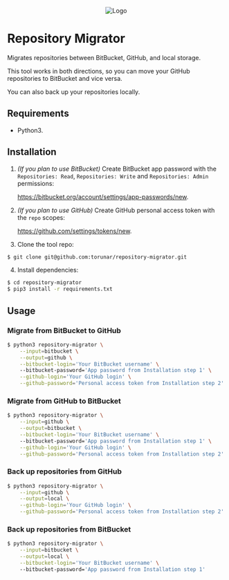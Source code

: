<p align="center">
    <img src="https://raw.githubusercontent.com/torunar/repository-migrator/master/img/logo.png" alt="Logo" />
</p>

# Repository Migrator

Migrates repositories between BitBucket, GitHub, and local storage.

This tool works in both directions, so you can move your GitHub repositories to BitBucket and vice versa.

You can also back up your repositories locally. 

## Requirements

* Python3.

## Installation

1. _(If you plan to use BitBucket)_ Create BitBucket app password with the `Repositories: Read`, `Repositories: Write` and `Repositories: Admin` permissions: 

    https://bitbucket.org/account/settings/app-passwords/new.
3. _(If you plan to use GitHub)_ Create GitHub personal access token with the `repo` scopes:

    https://github.com/settings/tokens/new.
4. Clone the tool repo:
```bash
$ git clone git@github.com:torunar/repository-migrator.git
```
4. Install dependencies:
```bash
$ cd repository-migrator
$ pip3 install -r requirements.txt
```

## Usage

### Migrate from BitBucket to GitHub
```bash
$ python3 repository-migrator \
    --input=bitbucket \
    --output=github \
    --bitbucket-login='Your BitBucket username' \ 
    --bitbucket-password='App password from Installation step 1' \
    --github-login='Your GitHub login' \
    --github-password='Personal access token from Installation step 2' 
```
    
### Migrate from GitHub to BitBucket 
```bash
$ python3 repository-migrator \
    --input=github \
    --output=bitbucket \
    --bitbucket-login='Your BitBucket username' \ 
    --bitbucket-password='App password from Installation step 1' \
    --github-login='Your GitHub login' \
    --github-password='Personal access token from Installation step 2' 
```

### Back up repositories from GitHub
```bash
$ python3 repository-migrator \
    --input=github \
    --output=local \
    --github-login='Your GitHub login' \
    --github-password='Personal access token from Installation step 2' 
```

### Back up repositories from BitBucket 
```bash
$ python3 repository-migrator \
    --input=bitbucket \
    --output=local \
    --bitbucket-login='Your BitBucket username' \ 
    --bitbucket-password='App password from Installation step 1'  
```
